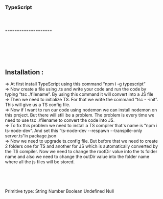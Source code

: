 <h3>TypeScript</h3>
<br/>
<h3>--------------------</h3>
<br/>
<br/>
<br/>
<br/>



Installation :
------------------

=> At first install TypeScript using this command “npm i -g typescript”
<br/>
=> Now create a file using .ts and write your code and run the code by typing “tsc ./filename”. By using this command it will convert into a JS file
<br/>
=> Then we need to initialize TS. For that we write the command “tsc - -init”. This will give us a TS config file.
<br/>
=> Now if I want to run our code using nodemon we can install nodemon on this project. But there will still be a problem. The problem is every time we need to use tsc ./filename to convert the code into JS. 
<br/>
=> To fix this problem we need to install a TS compiler that's name is “npm i ts-node-dev”. And set this “ts-node-dev --respawn --transpile-only server.ts”in package.json
<br/>
=> Now we need to upgrade ts.config file. But before that we need to create 2 folders one for TS and another for JS which is automatically converted by the TS compiler. Now we need to change the rootDir value into the ts folder name and also we need to change the outDir value into the folder name where all the js files will be stored. 

<br/>
<br/>
<br/>


Primitive type:
String
Number
Boolean 
Undefined 
Null



